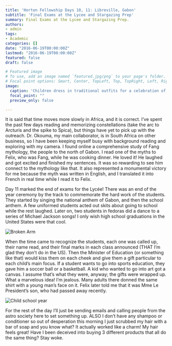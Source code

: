 ```yaml
---
title: 'Horton Fellowship Days 10, 11: Libreville, Gabon'
subtitle: 'Final Exams at the Lycee and Stargazing Prep'
summary: Final Exams at the Lycee and Stargazing Prep.
authors:
- admin
tags:
- Academic
categories: []
date: "2016-06-19T00:00:00Z"
lastmod: "2016-06-19T00:00:00Z"
featured: false
draft: false

# Featured image
# To use, add an image named `featured.jpg/png` to your page's folder.
# Focal point options: Smart, Center, TopLeft, Top, TopRight, Left, Right, BottomLeft, Bottom, BottomRight
image:
  caption: 'Children dress in traditional outfits for a celebration of the end of the school year.'
  focal_point: ""
  preview_only: false

---
```


It is said that time moves more slowly in Africa, and it is correct. I’ve spent the past few days reading and memorizing constellations (take the arc to Arcturis and the spike to Spica), but things have yet to pick up with the outreach. Dr. Okouma, my main collaborator, is in South Africa on other business, so I have been keeping myself busy with background reading and exploring with my camera. I found online a comprehensive study of Fang mythology, the people to the north of Gabon. I read one of the myths to Felix, who was Fang, while he was cooking dinner. He loved it! He laughed and got excited and finished my sentences. It was so rewarding to see him connect to the mythology like that. It also represented a monumental victory for me because the myth was written in English, and I translated it into French in real time while I read it to Felix.

Day 11 marked the end of exams for the Lycée! There was an end of the year ceremony by the track to commemorate the hard work of the students. They started by singing the national anthem of Gabon, and then the school anthem. A few uniformed students acted out skits about going to school while the rest laughed. Later on, two students in fedoras did a dance to a series of Michael Jackson songs! I only wish high school graduations in the United States were that cool.

![Broken Arm](/img/P6110379.JPG)

When the time came to recognize the students, each one was called up, their name read, and their final marks in each class announced (THAT I’m glad they don’t do in the US). Then the Minister of Education (or something like that) would kiss them on each cheek and give them a gift particular to each child’s main focus. If a student wants to go into sports education, they gave him a soccer ball or a basketball. A kid who wanted to go into art got a canvas. I assume that’s what they were, anyway; the gifts were wrapped up. What a marvelous idea! I’m jealous. Many adults there donned the same shirt with a young man’s face on it. Felix later told me that it was Mme Le President’s son, who had passed away recently.

![Child school year](/img/P6110360.JPG)

For the rest of the day I’ll just be sending emails and calling people from the astro society here to set something up. ALSO I don’t have any shampoo or conditioner so out of desperation this morning I just scrubbed my hair with a bar of soap and you know what? It actually worked like a charm! My hair feels great! Have I been deceived into buying 3 different products that all do the same thing? Stay woke.

